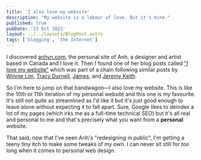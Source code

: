 ```yaml
---
title: 'I also love my website'
description: "My website is a labour of love. But it's mine."
published: true
pubDate: '23 Oct 2023'
layout: ../../layouts/BlogPost.astro
tags: ['blogging', 'the Internet']
---
```


I discovered [anhvn.com](https://anhvn.com/), the personal site of Anh, a designer and artist based in Canada and I love it. Then I found one of her blog posts called ["I love my website"](https://anhvn.com/posts/2021/2021-12-14-i-love-my-website/) which was part of a chain following similar posts by <a href="https://winnielim.org/notes/i-love-my-website-too/">Winnie Lim</a>, <a href="https://tracydurnell.com/2021/11/19/personal-websites-are-the-best/">Tracy Durnell</a>, <a href="https://jamesg.blog/2021/11/16/i-love-my-website/">James</a>, and <a href="https://adactio.com/articles/10887">Jeremy Keith</a>.

So I'm here to jump on that bandwagon&mdash;I also love my website. This is like the 10th or 11th iteration of my personal website and this one is my favourite. It's still not *quite* as streamlined as I'd like it but it's just good enough to leave alone without expecting it to fall apart. Sure, Google likes to deindex a lot of my pages (which irks me as a full-time technical SEO) but it's all real and personal to me and that's precisely what you want from a **personal** website.

That said, now that I've seen Anh's "redesigning in public", I'm getting a teeny tiny itch to make some tweaks of my own. I can never sit still for *too* long when it comes to personal web design.